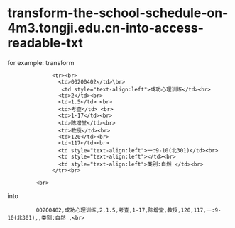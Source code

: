 # transform-the-school-schedule-on-4m3.tongji.edu.cn-into-access-readable-txt

for example:
  transform <br>
  ```
              	<tr><br>
                  <td>00200402</td>\br>
                  <td style="text-align:left">成功心理训练</td><br>
                  <td>2</td><br>
                  <td>1.5</td> <br>
                  <td>考查</td> <br>
                  <td>1-17</td><br>
                  <td>陈增堂</td><br>
                  <td>教授</td><br>
                  <td>120</td><br>
                  <td>117</td><br>
                  <td style="text-align:left">一:9-10(北301)</td><br>
                  <td style="text-align:left"></td><br>
                  <td style="text-align:left">类别:自然 </td><br>
                </tr><br>
```             
             <br>
   into 
   ```
            00200402,成功心理训练,2,1.5,考查,1-17,陈增堂,教授,120,117,一:9-10(北301),,类别:自然 ,<br>
   ```
